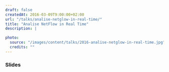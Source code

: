 ```yaml
---
draft: false
createdAt: 2016-03-09T9:00:00+02:00
url: "/talks/analise-netglow-in-real-time/"
title: "Analise NetFlow in Real Time"
description: |

photo:
  source: "/images/content/talks/2016-analise-netglow-in-real-time.jpg"
  credits: ""
---
```


### Slides

<content-slideshare id="yPHZVKorG3WcWK"></content-slideshare>
